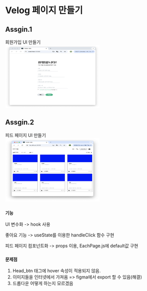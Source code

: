 # Velog 페이지 만들기

## Assgin.1

회원가입 UI 만들기
<br />
<img src="./screenShot/assign1.png" width="300" height="200" />

## Assgin.2

피드 페이지 UI 만들기
<br />
<img src="./screenShot/assign2.png" width="300" height="200" />

### `기능`

UI 변수화 -> hook 사용

좋아요 기능 -> useState를 이용한 handleClick 함수 구현

피드 페이지 컴포넌트화 -> props 이용, EachPage.js에 default값 구현

### `문제점`

1. Head_btn 태그에 hover 속성이 적용되지 않음.
2. 이미지들을 인터넷에서 가져옴 => figma에서 export 할 수 있음(해결)
3. 드롭다운 어떻게 하는지 모르겠음
